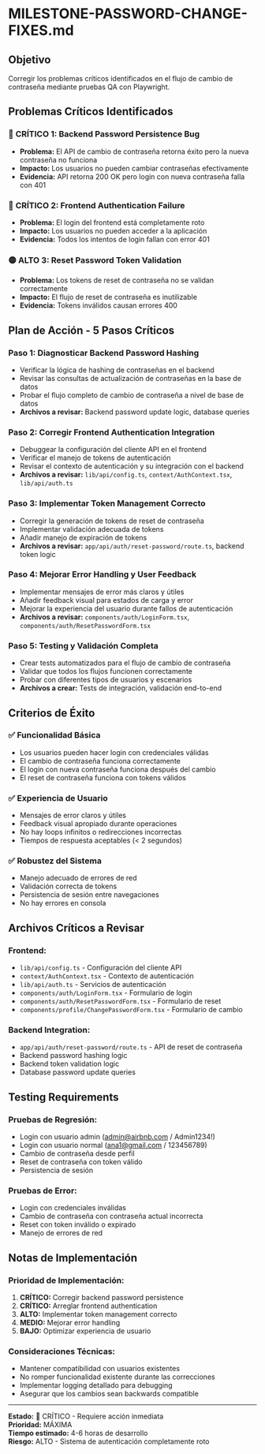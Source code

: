 # MILESTONE-PASSWORD-CHANGE-FIXES.md

## Objetivo
Corregir los problemas críticos identificados en el flujo de cambio de contraseña mediante pruebas QA con Playwright.

## Problemas Críticos Identificados

### 🔴 **CRÍTICO 1: Backend Password Persistence Bug**
- **Problema:** El API de cambio de contraseña retorna éxito pero la nueva contraseña no funciona
- **Impacto:** Los usuarios no pueden cambiar contraseñas efectivamente
- **Evidencia:** API retorna 200 OK pero login con nueva contraseña falla con 401

### 🔴 **CRÍTICO 2: Frontend Authentication Failure**  
- **Problema:** El login del frontend está completamente roto
- **Impacto:** Los usuarios no pueden acceder a la aplicación
- **Evidencia:** Todos los intentos de login fallan con error 401

### 🟡 **ALTO 3: Reset Password Token Validation**
- **Problema:** Los tokens de reset de contraseña no se validan correctamente
- **Impacto:** El flujo de reset de contraseña es inutilizable
- **Evidencia:** Tokens inválidos causan errores 400

## Plan de Acción - 5 Pasos Críticos

### **Paso 1: Diagnosticar Backend Password Hashing**
- Verificar la lógica de hashing de contraseñas en el backend
- Revisar las consultas de actualización de contraseñas en la base de datos
- Probar el flujo completo de cambio de contraseña a nivel de base de datos
- **Archivos a revisar:** Backend password update logic, database queries

### **Paso 2: Corregir Frontend Authentication Integration**
- Debuggear la configuración del cliente API en el frontend
- Verificar el manejo de tokens de autenticación
- Revisar el contexto de autenticación y su integración con el backend
- **Archivos a revisar:** `lib/api/config.ts`, `context/AuthContext.tsx`, `lib/api/auth.ts`

### **Paso 3: Implementar Token Management Correcto**
- Corregir la generación de tokens de reset de contraseña
- Implementar validación adecuada de tokens
- Añadir manejo de expiración de tokens
- **Archivos a revisar:** `app/api/auth/reset-password/route.ts`, backend token logic

### **Paso 4: Mejorar Error Handling y User Feedback**
- Implementar mensajes de error más claros y útiles
- Añadir feedback visual para estados de carga y error
- Mejorar la experiencia del usuario durante fallos de autenticación
- **Archivos a revisar:** `components/auth/LoginForm.tsx`, `components/auth/ResetPasswordForm.tsx`

### **Paso 5: Testing y Validación Completa**
- Crear tests automatizados para el flujo de cambio de contraseña
- Validar que todos los flujos funcionen correctamente
- Probar con diferentes tipos de usuarios y escenarios
- **Archivos a crear:** Tests de integración, validación end-to-end

## Criterios de Éxito

### ✅ **Funcionalidad Básica**
- Los usuarios pueden hacer login con credenciales válidas
- El cambio de contraseña funciona correctamente
- El login con nueva contraseña funciona después del cambio
- El reset de contraseña funciona con tokens válidos

### ✅ **Experiencia de Usuario**
- Mensajes de error claros y útiles
- Feedback visual apropiado durante operaciones
- No hay loops infinitos o redirecciones incorrectas
- Tiempos de respuesta aceptables (< 2 segundos)

### ✅ **Robustez del Sistema**
- Manejo adecuado de errores de red
- Validación correcta de tokens
- Persistencia de sesión entre navegaciones
- No hay errores en consola

## Archivos Críticos a Revisar

### **Frontend:**
- `lib/api/config.ts` - Configuración del cliente API
- `context/AuthContext.tsx` - Contexto de autenticación
- `lib/api/auth.ts` - Servicios de autenticación
- `components/auth/LoginForm.tsx` - Formulario de login
- `components/auth/ResetPasswordForm.tsx` - Formulario de reset
- `components/profile/ChangePasswordForm.tsx` - Formulario de cambio

### **Backend Integration:**
- `app/api/auth/reset-password/route.ts` - API de reset de contraseña
- Backend password hashing logic
- Backend token validation logic
- Database password update queries

## Testing Requirements

### **Pruebas de Regresión:**
- Login con usuario admin (admin@airbnb.com / Admin1234!)
- Login con usuario normal (ana1@gmail.com / 123456789)
- Cambio de contraseña desde perfil
- Reset de contraseña con token válido
- Persistencia de sesión

### **Pruebas de Error:**
- Login con credenciales inválidas
- Cambio de contraseña con contraseña actual incorrecta
- Reset con token inválido o expirado
- Manejo de errores de red

## Notas de Implementación

### **Prioridad de Implementación:**
1. **CRÍTICO:** Corregir backend password persistence
2. **CRÍTICO:** Arreglar frontend authentication
3. **ALTO:** Implementar token management correcto
4. **MEDIO:** Mejorar error handling
5. **BAJO:** Optimizar experiencia de usuario

### **Consideraciones Técnicas:**
- Mantener compatibilidad con usuarios existentes
- No romper funcionalidad existente durante las correcciones
- Implementar logging detallado para debugging
- Asegurar que los cambios sean backwards compatible

---

**Estado:** 🔴 CRÍTICO - Requiere acción inmediata  
**Prioridad:** MÁXIMA  
**Tiempo estimado:** 4-6 horas de desarrollo  
**Riesgo:** ALTO - Sistema de autenticación completamente roto
